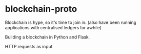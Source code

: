 # blockchain-proto
Blockchain is hype, so it's time to join in. (also have been running applications with centralised ledgers for awhile)

Building a blockchain in Python and Flask.

HTTP requests as input
